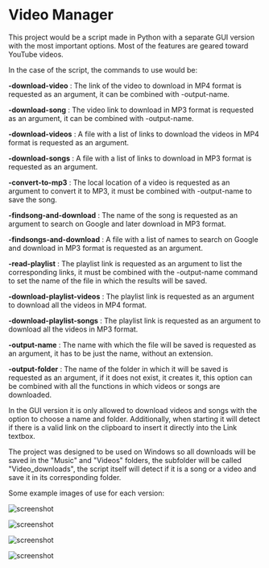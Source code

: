 # Video Manager

This project would be a script made in Python with a separate GUI version with the most important options. Most of the features are geared toward YouTube videos.

In the case of the script, the commands to use would be:

**-download-video** : The link of the video to download in MP4 format is requested as an argument, it can be combined with -output-name.

**-download-song** : The video link to download in MP3 format is requested as an argument, it can be combined with -output-name.

**-download-videos** : A file with a list of links to download the videos in MP4 format is requested as an argument.

**-download-songs** : A file with a list of links to download in MP3 format is requested as an argument.

**-convert-to-mp3** : The local location of a video is requested as an argument to convert it to MP3, it must be combined with -output-name to save the song.

**-findsong-and-download** : The name of the song is requested as an argument to search on Google and later download in MP3 format.

**-findsongs-and-download** : A file with a list of names to search on Google and download in MP3 format is requested as an argument.

**-read-playlist** : The playlist link is requested as an argument to list the corresponding links, it must be combined with the -output-name command to set the name of the file in which the results will be saved.

**-download-playlist-videos** : The playlist link is requested as an argument to download all the videos in MP4 format.

**-download-playlist-songs** : The playlist link is requested as an argument to download all the videos in MP3 format.

**-output-name** : The name with which the file will be saved is requested as an argument, it has to be just the name, without an extension.

**-output-folder** : The name of the folder in which it will be saved is requested as an argument, if it does not exist, it creates it, this option can be combined with all the functions in which videos or songs are downloaded.

In the GUI version it is only allowed to download videos and songs with the option to choose a name and folder. Additionally, when starting it will detect if there is a valid link on the clipboard to insert it directly into the Link textbox.

The project was designed to be used on Windows so all downloads will be saved in the "Music" and "Videos" folders, the subfolder will be called "Video_downloads", the script itself will detect if it is a song or a video and save it in its corresponding folder.

Some example images of use for each version:

![screenshot](https://blogger.googleusercontent.com/img/b/R29vZ2xl/AVvXsEhpXAIAZoUdSG599C6UrsCIE23uO_euq4hsTTCB9PPshMJhWF2FxtjJ2zI37sn1jWpzZoXbRxsmh61AtimPH_YItZ-58ipisNM-d-VfoALDlgqf_IjjrS5yEtMEjFS-vRK1QzgyTTYKvlSJz4ADpuDXbZO7baPcDC_SZCRsTeqZMupSJuF83RObWWm5cbA/s976/1.png)

![screenshot](https://blogger.googleusercontent.com/img/b/R29vZ2xl/AVvXsEhHU6kAdWCZalDI-Pa2JBOYS01Xq0wu1hEPxOhnJjtV57LSHBLJEeKlWknbx6XsfStj2GmjiIMaWRQtP2lddu8P86Tu0hZBFHmI1c79ikNSIjRgnbU3S8JG0BBDTeMr5Jhjrb2cCiSsoTceOU3Lp8MalTUISkZZFaCrlHmIegFfMiOIcNeBuY3jMs8kJu8/s975/2.png)

![screenshot](https://blogger.googleusercontent.com/img/b/R29vZ2xl/AVvXsEguKnw7EOeHBgosPVhQXh5tLoPPHzCr05PlJZYHGIVxi_Fyd6wv8nE-pj9abCQpgDMQmuoh1S4PtF_5WGiM7heqaAgxN45oBAy-729RX98FzzcX6242558YjaLEcllxDrJQY2Fw3x4jTk7AUrVAGv4EGxldK_3lsIL10PTy3sRk2ip5gjZYzazcuPNZRu0/s489/3.png)

![screenshot](https://blogger.googleusercontent.com/img/b/R29vZ2xl/AVvXsEg8VizZuiySzWOQxzjPcCAQ30Hw1-2EaO9PKuNggqHwSgt3utH3uAthqT04JJ5PXtTsqiS5yglTJgd74qw2iUYzkZA3ygJ8PAYzDN62D_-nNVsp7kP4-KZInM7vFas0MwP1ck11R5ib79rrzWx9iErXe2spjbyJA6ziQVVxrEs9iOSAminzhfYCFm_gJww/s489/4.png)
